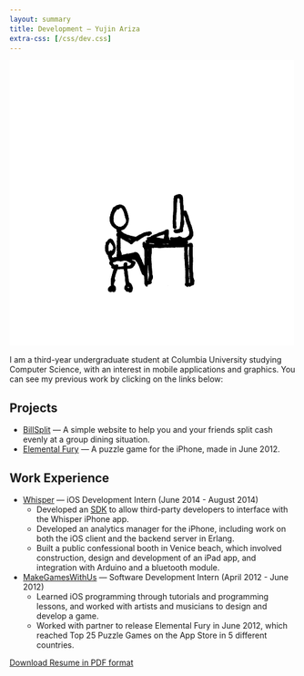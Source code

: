 ```yaml
---
layout: summary
title: Development — Yujin Ariza
extra-css: [/css/dev.css]
---
```


![](/img/avatar-computer.png)

I am a third-year undergraduate student at Columbia University studying Computer
Science, with an interest in mobile applications and graphics. You can see my
previous work by clicking on the links below:

Projects
---

- [BillSplit](/billsplit) — A simple website to help you and your friends split
cash evenly at a group dining situation.
- [Elemental Fury](https://itunes.apple.com/us/app/elemental-fury/id532040551?mt=8) —
A puzzle game for the iPhone, made in June 2012.

Work Experience
---

- [Whisper](http://whisper.sh) — iOS Development Intern (June 2014 - August 2014)
	- Developed an [SDK](https://github.com/WhisperApp/Whisper-iOS-SDK) to allow
	third-party developers to interface with the Whisper iPhone app.
	- Developed an analytics manager for the iPhone, including work on both the
	iOS	client and the backend server in Erlang.
	- Built a public confessional booth in Venice beach, which involved
	construction, design and development of an iPad app, and integration with
	Arduino and a bluetooth module.
- [MakeGamesWithUs](http://mgw.us) — Software Development Intern (April 2012 -
June 2012)
	- Learned iOS programming through tutorials and programming lessons, and
	worked with artists and musicians to design and develop a game.
	- Worked with partner to release Elemental Fury in June 2012, which reached
	Top 25 Puzzle Games on the App Store in 5 different countries.

[Download Resume in PDF format](/downloads/yujin_resume_technical.pdf)
